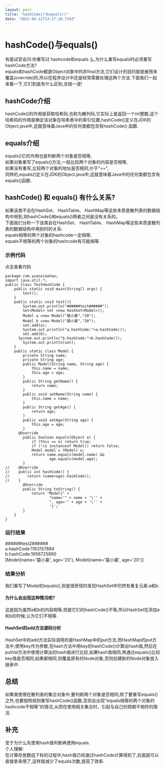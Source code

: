 ```yaml
---
layout: post
title: "hashCode()与equals()"
date: "2022-04-11T14:17:10.734Z"
---
```

hashCode()与equals()
===================

有面试官会问:你重写过 hashcode和equals 么,为什么重写equals时必须重写hashCode方法?  
equals和hashCode都是Object对象中的非final方法,它们设计的目的就是被用来覆盖(override)的,所以在程序设计中还是经常需要处理这两个方法.下面我们一起来看一下,它们到底有什么区别,总结一波!

hashCode介绍
----------

hashCode()的作用是获取哈希码,也称为散列码,它实际上是返回一个int整数,这个哈希码的作用是确定该对象在哈希表中的索引位置,hashCode()定义在JDK的Object.java中,这就意味着Java中的任何类都包含有hashCode() 函数.

equals介绍
--------

equals()它的作用也是判断两个对象是否相等,  
如果对象重写了equals()方法,一般比较两个对象的内容是否相等,  
如果没有重写,比较两个对象的地址是否相同,价于“==”,  
同样的,equals()定义在JDK的Object.java中,这就意味着Java中的任何类都包含有equals()函数.

hashCode() 和 equals() 有什么关系?
----------------------------

如果该类不会在HashSet、 HashTable、 HashMap等这些本质是散列表的数据结构中用到,则hashCode()和equals()两者之间是没有关系的。   
下面我们分析一下该类会在HashSet、 HashTable、 HashMap等这些本质是散列表的数据结构中用到时的关系:  
equals相等的两个对象的hashcode一定相等;  
equals不相等的两个对象的hashcode有可能相等.

### 示例代码

点击查看代码

    package com.yuanxiaohao;
    import java.util.*;
    public class TestHashCode {
        public static void main(String[] args) {
            test();
        }
        public static void test(){
            System.out.println("######test######");
            Set<Model> set =new HashSet<Model>();
            Model a =new Model("猿小豪","20");
            Model b =new Model("猿小豪","20");
            set.add(a);
            System.out.println("a.hashCode:"+a.hashCode());
            set.add(b);
    	  System.out.println("b.hashCode:"+b.hashCode());
            System.out.println(set);
        }
        public static class Model {
            private String name;
            private String age;
            public Model(String name, String age) {
                this.name = name;
                this.age = age;
            }
            public String getName() {
                return name;
            }
            public void setName(String name) {
                this.name = name;
            }
            public String getAge() {
                return age;
            }
            public void setAge(String age) {
                this.age = age;
            }
    	  @Override
            public boolean equals(Object o) {
                if (this == o) return true;
                if (!(o instanceof Model)) return false;
                Model model = (Model) o;
                return name.equals(model.name) &&
                        age.equals(model.age);
            }
    //    @Override
    //    public int hashCode() {
    //        return (name+age).hashCode();
    //    }
            @Override
            public String toString() {
                return "Model{" +
                        "name='" + name + '\'' +
                        ", age='" + age + '\'' +
                        '}';
            }
        }
    }

### 运行结果

######test2######  
a.hashCode:1163157884  
b.hashCode:1956725890  
\[Model{name='猿小豪', age='20'}, Model{name='猿小豪', age='20'}\]

### 结果分析

我们重写了Model的equals(),但是很奇怪的发现HashSet中仍然有重复元素:a和b.

#### 为什么会出现这种情况呢?

这是因为虽然a和b的内容相等,但是它们的hashCode()不等,所以HashSet在添加a和b的时候,认为它们不相等.

#### HashSet的add方法源码分析

HashSet中的add方法实际调用的是HashMap中的put方法,而HashMap的put方法中,使用key作为参数,在hash方法中用key的hashCode()计算出hash值,然后在putVal方法中使用计算出的hash值进行比较,如果hash值相同,再通过equals()比较key值是否相同,如果都相同,则覆盖原有的Node对象,否则创建新的Node对象放入链表中.

总结
--

如果类使用在散列表的集合对象中,要判断两个对象是否相同,除了要重写equals()之外,也要按照规则重写hashCode()函数,否则会出现”equals相等的两个对象的hashcode不相等”的情况,从而在使用相关集合时，引起与自己的预期不相符的情况.

补充
--

至于为什么先使用hash值判断再使用equals.  
个人理解:  
在计算存放数组下标的过程中,hash值已经通过hashCode计算得到了,后面就可以直接拿来用了,这样就减少了equals次数,提高了效率.